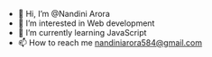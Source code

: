 - 👋 Hi, I’m @Nandini Arora
- 👀 I’m interested in Web development 
- 🌱 I’m currently learning JavaScript
- 📫 How to reach me nandiniarora584@gmail.com

<!---
Nandini281004/Nandini281004 is a ✨ special ✨ repository because its `README.md` (this file) appears on your GitHub profile.
You can click the Preview link to take a look at your changes.
--->
